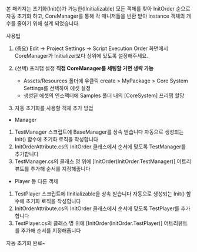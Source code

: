 본 패키지는 초기화(Init())가 가능한(IInitializable) 모든 객체를 찾아 InitOrder 순으로 자동 초기화 하고,
CoreManager를 통해 각 매니저들을 반환 받아 instance 객체의 개수를 줄이기 위해 설계 되었습니다.

사용법
1. (중요) Edit -> Project Settings -> Script Execution Order 화면에서 CoreManager가 Initializer보다 상위에 있도록 설정해주세요.

2. (선택) 프리팹 설정
**직접 CoreManager를 세팅할 거면 생략 가능**
	- Assets/Resources 폴더에 우클릭 create > MyPackage > Core System Settings를 선택하여 에셋 설정
	- 생성된 에셋의 인스펙터에 Samples 폴더 내의 [CoreSystem] 프리팹 할당

3. 자동 초기화를 사용할 객체 추가 방법
- Manager
1) TestManager 스크립트에 BaseManager를 상속 받습니다
	자동으로 생성되는 Init() 함수에 초기화 로직을 작성합니다
2) InitOrderAttribute.cs의 InitOrder 클래스에서 순서에 맞도록 TestManager를 추가합니다
3) TestManager.cs의 클래스 명 위에 [InitOrder(InitOrder.TestManager)] 어트리뷰트를 추가해 순서를 지정해줍니다

- Player 등 다른 객체
1) TestPlayer 스크립트에 IInitializable을 상속 받습니다
	자동으로 생성되는 Init() 함수에 초기화 로직을 작성합니다
2) InitOrderAttribute.cs의 InitOrder 클래스에서 순서에 맞도록 TestPlayer를 추가합니다
3) TestPlayer.cs의 클래스 명 위에 [InitOrder(InitOrder.TestPlayer)] 어트리뷰트를 추가해 순서를 지정해줍니다

자동 초기화 완료~